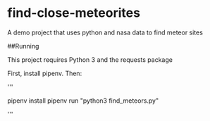 # find-close-meteorites
A demo project that uses python and nasa data to find meteor sites

##Running

This project requires Python 3 and the requests package

First, install pipenv. Then:

'''

pipenv install
pipenv run "python3 find_meteors.py"

'''
